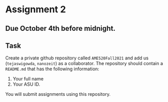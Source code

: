 # Assignment 2

## Due October 4th before midnight. 

## Task

Create a private github repository called `AME520Fall2021` and add us 
(`tejaswigowda`, `nanozeit`) as
a collaborator. The repository should contain a `README.md` that has the
following information:

1. Your full name
2. Your ASU ID.

You will submit assignments using this repository. 

